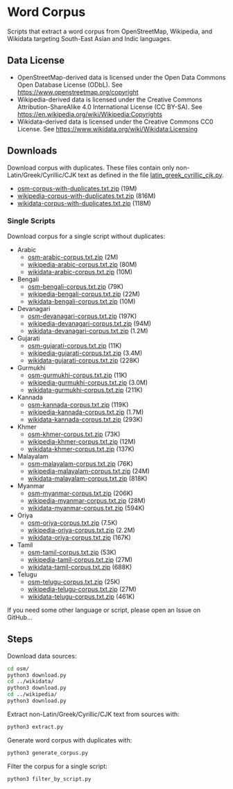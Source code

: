 # Word Corpus

Scripts that extract a word corpus from OpenStreetMap, Wikipedia, and Wikidata targeting South-East Asian and Indic languages.

## Data License

* OpenStreetMap-derived data is licensed under the Open Data Commons Open Database License (ODbL). See https://www.openstreetmap.org/copyright
* Wikipedia-derived data is licensed under the Creative Commons Attribution-ShareAlike 4.0 International License (CC BY-SA). See https://en.wikipedia.org/wiki/Wikipedia:Copyrights
* Wikidata-derived data is licensed under the Creative Commons CC0 License. See https://www.wikidata.org/wiki/Wikidata:Licensing

## Downloads

Download corpus with duplicates. These files contain only non-Latin/Greek/Cyrillic/CJK text as defined in the file [latin_greek_cyrillic_cjk.py](latin_greek_cyrillic_cjk.py).

* [osm-corpus-with-duplicates.txt.zip](https://pub-726b01260c98468a9387cc0dfcb7386b.r2.dev/osm-corpus-with-duplicates.txt.zip) (19M)
* [wikipedia-corpus-with-duplicates.txt.zip](https://pub-726b01260c98468a9387cc0dfcb7386b.r2.dev/wikipedia-corpus-with-duplicates.txt.zip) (816M)
* [wikidata-corpus-with-duplicates.txt.zip](https://pub-726b01260c98468a9387cc0dfcb7386b.r2.dev/wikidata-corpus-with-duplicates.txt.zip) (118M)

### Single Scripts

Download corpus for a single script without duplicates:

* Arabic
  * [osm-arabic-corpus.txt.zip](https://pub-726b01260c98468a9387cc0dfcb7386b.r2.dev/osm-arabic-corpus.txt.zip) (2M)
  * [wikipedia-arabic-corpus.txt.zip](https://pub-726b01260c98468a9387cc0dfcb7386b.r2.dev/wikipedia-arabic-corpus.txt.zip) (80M)
  * [wikidata-arabic-corpus.txt.zip](https://pub-726b01260c98468a9387cc0dfcb7386b.r2.dev/wikidata-arabic-corpus.txt.zip) (10M)
* Bengali
  * [osm-bengali-corpus.txt.zip](https://pub-726b01260c98468a9387cc0dfcb7386b.r2.dev/osm-bengali-corpus.txt.zip) (79K)
  * [wikipedia-bengali-corpus.txt.zip](https://pub-726b01260c98468a9387cc0dfcb7386b.r2.dev/wikipedia-bengali-corpus.txt.zip) (22M)
  * [wikidata-bengali-corpus.txt.zip](https://pub-726b01260c98468a9387cc0dfcb7386b.r2.dev/wikidata-bengali-corpus.txt.zip) (10M)
* Devanagari
  * [osm-devanagari-corpus.txt.zip](https://pub-726b01260c98468a9387cc0dfcb7386b.r2.dev/osm-devanagari-corpus.txt.zip) (197K)
  * [wikipedia-devanagari-corpus.txt.zip](https://pub-726b01260c98468a9387cc0dfcb7386b.r2.dev/wikipedia-devanagari-corpus.txt.zip) (94M)
  * [wikidata-devanagari-corpus.txt.zip](https://pub-726b01260c98468a9387cc0dfcb7386b.r2.dev/wikidata-devanagari-corpus.txt.zip) (1.2M)
* Gujarati
  * [osm-gujarati-corpus.txt.zip](https://pub-726b01260c98468a9387cc0dfcb7386b.r2.dev/osm-gujarati-corpus.txt.zip) (11K)
  * [wikipedia-gujarati-corpus.txt.zip](https://pub-726b01260c98468a9387cc0dfcb7386b.r2.dev/wikipedia-gujarati-corpus.txt.zip) (3.4M)
  * [wikidata-gujarati-corpus.txt.zip](https://pub-726b01260c98468a9387cc0dfcb7386b.r2.dev/wikidata-gujarati-corpus.txt.zip) (228K)
* Gurmukhi
  * [osm-gurmukhi-corpus.txt.zip](https://pub-726b01260c98468a9387cc0dfcb7386b.r2.dev/osm-gurmukhi-corpus.txt.zip) (11K)
  * [wikipedia-gurmukhi-corpus.txt.zip](https://pub-726b01260c98468a9387cc0dfcb7386b.r2.dev/wikipedia-gurmukhi-corpus.txt.zip) (3.0M)
  * [wikidata-gurmukhi-corpus.txt.zip](https://pub-726b01260c98468a9387cc0dfcb7386b.r2.dev/wikidata-gurmukhi-corpus.txt.zip) (211K)
* Kannada
  * [osm-kannada-corpus.txt.zip](https://pub-726b01260c98468a9387cc0dfcb7386b.r2.dev/osm-kannada-corpus.txt.zip) (119K)
  * [wikipedia-kannada-corpus.txt.zip](https://pub-726b01260c98468a9387cc0dfcb7386b.r2.dev/wikipedia-kannada-corpus.txt.zip) (1.7M)
  * [wikidata-kannada-corpus.txt.zip](https://pub-726b01260c98468a9387cc0dfcb7386b.r2.dev/wikidata-kannada-corpus.txt.zip) (293K)
* Khmer
  * [osm-khmer-corpus.txt.zip](https://pub-726b01260c98468a9387cc0dfcb7386b.r2.dev/osm-khmer-corpus.txt.zip) (73K)
  * [wikipedia-khmer-corpus.txt.zip](https://pub-726b01260c98468a9387cc0dfcb7386b.r2.dev/wikipedia-khmer-corpus.txt.zip) (12M)
  * [wikidata-khmer-corpus.txt.zip](https://pub-726b01260c98468a9387cc0dfcb7386b.r2.dev/wikidata-khmer-corpus.txt.zip) (137K)
* Malayalam
  * [osm-malayalam-corpus.txt.zip](https://pub-726b01260c98468a9387cc0dfcb7386b.r2.dev/osm-malayalam-corpus.txt.zip) (76K)
  * [wikipedia-malayalam-corpus.txt.zip](https://pub-726b01260c98468a9387cc0dfcb7386b.r2.dev/wikipedia-malayalam-corpus.txt.zip) (24M)
  * [wikidata-malayalam-corpus.txt.zip](https://pub-726b01260c98468a9387cc0dfcb7386b.r2.dev/wikidata-malayalam-corpus.txt.zip) (818K)
* Myanmar
  * [osm-myanmar-corpus.txt.zip](https://pub-726b01260c98468a9387cc0dfcb7386b.r2.dev/osm-myanmar-corpus.txt.zip) (206K)
  * [wikipedia-myanmar-corpus.txt.zip](https://pub-726b01260c98468a9387cc0dfcb7386b.r2.dev/wikipedia-myanmar-corpus.txt.zip) (28M)
  * [wikidata-myanmar-corpus.txt.zip](https://pub-726b01260c98468a9387cc0dfcb7386b.r2.dev/wikidata-myanmar-corpus.txt.zip) (594K)
* Oriya
  * [osm-oriya-corpus.txt.zip](https://pub-726b01260c98468a9387cc0dfcb7386b.r2.dev/osm-oriya-corpus.txt.zip) (7.5K)
  * [wikipedia-oriya-corpus.txt.zip](https://pub-726b01260c98468a9387cc0dfcb7386b.r2.dev/wikipedia-oriya-corpus.txt.zip) (2.2M)
  * [wikidata-oriya-corpus.txt.zip](https://pub-726b01260c98468a9387cc0dfcb7386b.r2.dev/wikidata-oriya-corpus.txt.zip) (167K)
* Tamil
  * [osm-tamil-corpus.txt.zip](https://pub-726b01260c98468a9387cc0dfcb7386b.r2.dev/osm-tamil-corpus.txt.zip) (53K)
  * [wikipedia-tamil-corpus.txt.zip](https://pub-726b01260c98468a9387cc0dfcb7386b.r2.dev/wikipedia-tamil-corpus.txt.zip) (27M)
  * [wikidata-tamil-corpus.txt.zip](https://pub-726b01260c98468a9387cc0dfcb7386b.r2.dev/wikidata-tamil-corpus.txt.zip) (688K)
* Telugu
  * [osm-telugu-corpus.txt.zip](https://pub-726b01260c98468a9387cc0dfcb7386b.r2.dev/osm-telugu-corpus.txt.zip) (25K)
  * [wikipedia-telugu-corpus.txt.zip](https://pub-726b01260c98468a9387cc0dfcb7386b.r2.dev/wikipedia-telugu-corpus.txt.zip) (27M)
  * [wikidata-telugu-corpus.txt.zip](https://pub-726b01260c98468a9387cc0dfcb7386b.r2.dev/wikidata-telugu-corpus.txt.zip) (461K)


If you need some other language or script, please open an Issue on GitHub...

## Steps

Download data sources:

```bash
cd osm/
python3 download.py
cd ../wikidata/
python3 download.py
cd ../wikipedia/
python3 download.py
```

Extract non-Latin/Greek/Cyrillic/CJK text from sources with:

```bash
python3 extract.py
```

Generate word corpus with duplicates with:

```bash
python3 generate_corpus.py
```

Filter the corpus for a single script:

```bash
python3 filter_by_script.py
```
